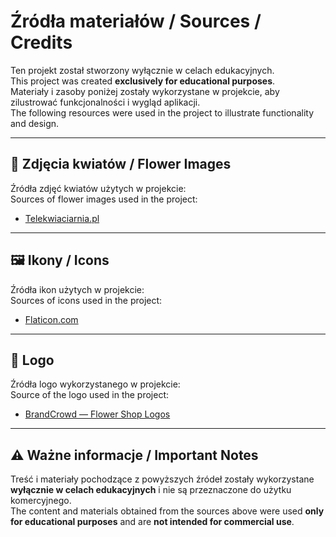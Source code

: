 # Źródła materiałów / Sources / Credits

Ten projekt został stworzony wyłącznie w celach edukacyjnych.  
This project was created **exclusively for educational purposes**.  
Materiały i zasoby poniżej zostały wykorzystane w projekcie, aby zilustrować funkcjonalności i wygląd aplikacji.  
The following resources were used in the project to illustrate functionality and design.

---

## 🌸 Zdjęcia kwiatów / Flower Images

Źródła zdjęć kwiatów użytych w projekcie:  
Sources of flower images used in the project:

- [Telekwiaciarnia.pl](https://www.telekwiaciarnia.pl)

---

## 🖼️ Ikony / Icons

Źródła ikon użytych w projekcie:  
Sources of icons used in the project:

- [Flaticon.com](https://www.flaticon.com)

---

## 🎨 Logo

Źródła logo wykorzystanego w projekcie:  
Source of the logo used in the project:

- [BrandCrowd — Flower Shop Logos](https://www.brandcrowd.com/blog/61-blooming-flower-shop-logos/)

---

## ⚠️ Ważne informacje / Important Notes

Treść i materiały pochodzące z powyższych źródeł zostały wykorzystane **wyłącznie w celach edukacyjnych** i nie są przeznaczone do użytku komercyjnego.  
The content and materials obtained from the sources above were used **only for educational purposes** and are **not intended for commercial use**.
